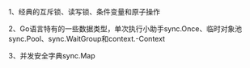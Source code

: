 1、经典的互斥锁、读写锁、条件变量和原子操作

2、Go语言特有的一些数据类型，单次执行小助手sync.Once、临时对象池sync.Pool、sync.WaitGroup和context.-Context

3、并发安全字典sync.Map